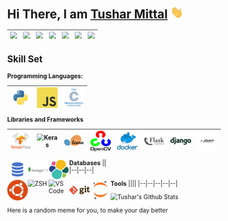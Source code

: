 
<h1>Hi There, I am <a  href="https://techytushar.github.io/">Tushar Mittal</a> <img  src="https://raw.githubusercontent.com/ABSphreak/ABSphreak/master/gifs/Hi.gif" width="30px"></h1>

<a href="https://www.linkedin.com/in/tusharmit/"><img src="https://cdn2.iconfinder.com/data/icons/social-media-2285/512/1_Linkedin_unofficial_colored_svg-128.png" width="40"></a>|<a href="https://twitter.com/techy_tushar"><img src="https://cdn2.iconfinder.com/data/icons/social-media-2285/512/1_Twitter3_colored_svg-128.png" width="40"></a>|<a href="https://www.youtube.com/channel/UCRIV6ndalc_mfIdAN_T2sgA"><img src="https://cdn2.iconfinder.com/data/icons/social-media-2285/512/1_Youtube_colored_svg-128.png" width="40"></a>|<a href="https://www.facebook.com/tusharmit"><img src="https://cdn1.iconfinder.com/data/icons/social-media-2285/512/Colored_Facebook3_svg-128.png" width="40"></a>|<a href="mailto:chiragmittal.mittal@gmail.com"><img src="https://image.flaticon.com/icons/svg/281/281769.svg" width="40"></a>|<a href="https://www.instagram.com/techy.tushar"><img src="https://cdn2.iconfinder.com/data/icons/social-media-2285/512/1_Instagram_colored_svg_1-128.png" width="40"></a>|<a href="https://www.kaggle.com/techytushar/"><img src="https://www.vectorlogo.zone/logos/kaggle/kaggle-icon.svg" width="40"></a>
|--|--|--|--|--|--|--|

## Skill Set

**Programming Languages:**

<img align="left" alt="Python" width="48px" src="https://raw.githubusercontent.com/github/explore/master/topics/python/python.png" />|<img align="left" alt="JS" width="48px" src="https://raw.githubusercontent.com/github/explore/master/topics/javascript/javascript.png">|<img align="left" alt="C" width="48px" src="https://raw.githubusercontent.com/github/explore/master/topics/c/c.png">
|--|--|--|

**Libraries and Frameworks**

<img align="left" alt="Tensorflow" width="48px" src="https://raw.githubusercontent.com/github/explore/master/topics/tensorflow/tensorflow.png">|<img align="left" alt="Keras" width="48px" src="https://upload.wikimedia.org/wikipedia/commons/thumb/a/ae/Keras_logo.svg/240px-Keras_logo.svg.png">|<img align="left" alt="Scikit Learn" width="48px" src="https://raw.githubusercontent.com/github/explore/master/topics/scikit-learn/scikit-learn.png">|<img align="left" alt="OpenCV" width="48px" src="https://raw.githubusercontent.com/github/explore/master/topics/opencv/opencv.png">|<img align="left" alt="Docker" width="48px" src="https://raw.githubusercontent.com/github/explore/master/topics/docker/docker.png">|<img align="left" alt="Flask" width="48px" src="https://raw.githubusercontent.com/github/explore/master/topics/flask/flask.png">|<img align="left" alt="Django" width="48px" src="https://raw.githubusercontent.com/github/explore/master/topics/django/django.png">|<img align="left" alt="jQuery" width="48px" src="https://raw.githubusercontent.com/github/explore/master/topics/jquery/jquery.png">
|--|--|--|--|--|--|--|--|

**Databases**
<img align="left" alt="SQL" width="48px" src="https://raw.githubusercontent.com/github/explore/master/topics/sql/sql.png">|<img align="left" alt="MongoDB" width="48px" src="https://raw.githubusercontent.com/github/explore/master/topics/mongodb/mongodb.png">|<img align="left" alt="ElasticSearch" width="48px" src="https://raw.githubusercontent.com/github/explore/master/topics/elasticsearch/elasticsearch.png"> <br>
|--|--|--|

**Tools**
<img align="left" alt="Ubuntu" width="48px" src="https://raw.githubusercontent.com/github/explore/master/topics/ubuntu/ubuntu.png">|<img align="left" alt="ZSH" width="48px" src="https://s3.amazonaws.com/ohmyzsh/oh-my-zsh-logo.png">|<img align="left" alt="VS Code" width="48px" src="https://img.icons8.com/fluent/48/000000/visual-studio-code-2019.png">|<img align="left" alt="git" width="48px" src="https://raw.githubusercontent.com/github/explore/master/topics/git/git.png">|<img align="left" alt="Jupyter" width="48px" src="https://raw.githubusercontent.com/github/explore/master/topics/jupyter-notebook/jupyter-notebook.png">
|--|--|--|--|--|


![Tushar's Github Stats](https://github-readme-stats.vercel.app/api?username=techytushar&show_icons=true)


Here is a random meme for you, to make your day better
